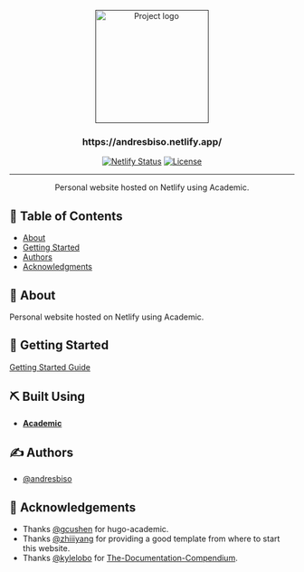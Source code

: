 

<p align="center">
  <a href="" rel="noopener">
 <img width=200px height=200px src="https://avatars0.githubusercontent.com/u/7097173?s=460&u=edf6fab0d069ea0eb5fc174327cff3ab53c715fa&v=4" alt="Project logo"></a>
</p>

<h3 align="center">https://andresbiso.netlify.app/</h3>

<div align="center">

  [![Netlify Status](https://api.netlify.com/api/v1/badges/bce31b72-b5f1-4f2e-9c65-e7c2acdabeda/deploy-status)](https://app.netlify.com/sites/andresbiso/deploys)
  [![License](https://img.shields.io/github/license/andresbiso/personal-site)](/LICENSE)

</div>

---

<p align="center">
    Personal website hosted on Netlify using Academic.
    <br> 
</p>

## 📝 Table of Contents
- [About](#about)
- [Getting Started](#getting_started)
- [Authors](#authors)
- [Acknowledgments](#acknowledgement)

## 🧐 About <a name = "about"></a>
Personal website hosted on Netlify using Academic.

## 🏁 Getting Started <a name = "getting_started"></a>
[Getting Started Guide](https://sourcethemes.com/academic/docs/install/)

## ⛏️ Built Using <a name = "built_using"></a>
- [**Academic**](https://github.com/gcushen/hugo-academic) 

## ✍️ Authors <a name = "authors"></a>
- [@andresbiso](https://github.com/andresbiso)

## 🎉 Acknowledgements <a name = "acknowledgement"></a>
- Thanks [@gcushen](https://github.com/gcushen/) for hugo-academic.
- Thanks [@zhiiiyang](https://github.com/zhiiiyang) for providing a good template from where to start this website.
- Thanks [@kylelobo](https://github.com/kylelobo) for [The-Documentation-Compendium](https://github.com/kylelobo/The-Documentation-Compendium).
